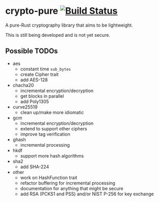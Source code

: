 # crypto-pure  [![Build Status](https://travis-ci.org/tbarrella/crypto-pure.svg?branch=master)](https://travis-ci.org/tbarrella/crypto-pure)

A pure-Rust cryptography library that aims to be lightweight.

This is still being developed and is not yet secure.

## Possible TODOs
* aes
  * constant time `sub_bytes`
  * create Cipher trait
  * add AES-128
* chacha20
  * incremental encryption/decryption
  * get blocks in parallel
  * add Poly1305
* curve25519
  * clean up/make more idiomatic
* gcm
  * incremental encryption/decryption
  * extend to support other ciphers
  * improve tag verification
* ghash
  * incremental processing
* hkdf
  * support more hash algorithms
* sha2
  * add SHA-224
* other
  * work on HashFunction trait
  * refactor buffering for incremental processing
  * documentation for anything that might be secure
  * add RSA (PCKS1 and PSS) and/or NIST P-256 for key exchange
